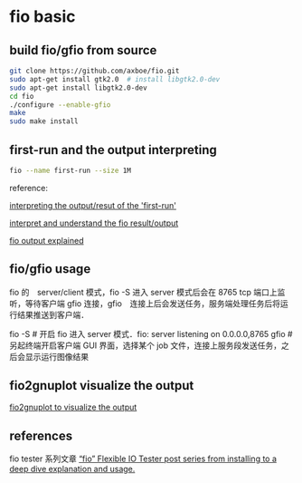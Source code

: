 # fio basic

## build fio/gfio from source

```sh
git clone https://github.com/axboe/fio.git
sudo apt-get install gtk2.0  # install libgtk2.0-dev
sudo apt-get install libgtk2.0-dev
cd fio
./configure --enable-gfio
make
sudo make install
```

## first-run and the output interpreting

```sh
fio --name first-run --size 1M
```

reference:

[interpreting the output/resut of the 'first-run'][findelkind_fio_output_interpret]

[interpret and understand the fio result/output][findelkind_interpret_fio_output]

[fio output explained][fio_output_explained]

## fio/gfio usage

fio 的　server/client 模式，fio -S 进入 server 模式后会在 8765 tcp 端口上监听，等待客户端 gfio 连接，gfio　连接上后会发送任务，服务端处理任务后将运行结果推送到客户端．

fio -S # 开启 fio 进入 server 模式．fio: server listening on 0.0.0.0,8765
gfio # 另起终端开启客户端 GUI 界面，选择某个 job 文件，连接上服务段发送任务，之后会显示运行图像结果

## fio2gnuplot visualize the output

[fio2gnuplot to visualize the output][findelkind_fio2gnuplot]


## references

fio tester 系列文章
[“fio” Flexible IO Tester post series from installing to a deep dive explanation and usage.][findelkind_fio_tester_post_series]



[findelkind_fio_output_interpret]:http://tfindelkind.com/2015/08/03/fio-flexible-io-tester-appendix-1-interpreting-the-outputresult-of-the-first-run/
[findelkind_fio_tester_post_series]:http://tfindelkind.com/2015/08/04/fio-flexible-io-tester-part1-installation-and-compiling-if-needed/#
[findelkind_interpret_fio_output]:http://tfindelkind.com/2015/08/24/fio-flexible-io-tester-part8-interpret-and-understand-the-resultoutput/
[findelkind_fio2gnuplot]:http://tfindelkind.com/2015/09/16/fio-flexible-io-tester-part9-fio2gnuplot-to-visualize-the-output/
[fio_output_explained]:https://tobert.github.io/post/2014-04-17-fio-output-explained.html